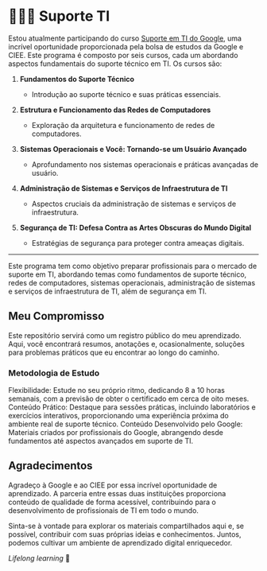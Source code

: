 # 👨🏽‍💻 Suporte TI

Estou atualmente participando do curso [Suporte em TI do Google](https://www.coursera.org/programs/grow-with-google-mlf5u/professional-certificates/suporte-em-ti-do-google), uma incrível oportunidade proporcionada pela bolsa de estudos da Google e CIEE. Este programa é composto por seis cursos, cada um abordando aspectos fundamentais do suporte técnico em TI. Os cursos são:

1. **Fundamentos do Suporte Técnico**
   - Introdução ao suporte técnico e suas práticas essenciais.

2. **Estrutura e Funcionamento das Redes de Computadores**
   - Exploração da arquitetura e funcionamento de redes de computadores.

3. **Sistemas Operacionais e Você: Tornando-se um Usuário Avançado**
   - Aprofundamento nos sistemas operacionais e práticas avançadas de usuário.

4. **Administração de Sistemas e Serviços de Infraestrutura de TI**
   - Aspectos cruciais da administração de sistemas e serviços de infraestrutura.

5. **Segurança de TI: Defesa Contra as Artes Obscuras do Mundo Digital**
   - Estratégias de segurança para proteger contra ameaças digitais.

---
Este programa tem como objetivo preparar profissionais para o mercado de suporte em TI, abordando temas como fundamentos de suporte técnico, redes de computadores, sistemas operacionais, administração de sistemas e serviços de infraestrutura de TI, além de segurança em TI.

## Meu Compromisso

Este repositório servirá como um registro público do meu aprendizado. Aqui, você encontrará resumos, anotações e, ocasionalmente, soluções para problemas práticos que eu encontrar ao longo do caminho.

### Metodologia de Estudo

Flexibilidade: Estude no seu próprio ritmo, dedicando 8 a 10 horas semanais, com a previsão de obter o certificado em cerca de oito meses.
Conteúdo Prático: Destaque para sessões práticas, incluindo laboratórios e exercícios interativos, proporcionando uma experiência próxima do ambiente real de suporte técnico.
Conteúdo Desenvolvido pelo Google: Materiais criados por profissionais do Google, abrangendo desde fundamentos até aspectos avançados em suporte de TI.

## Agradecimentos

Agradeço à Google e ao CIEE por essa incrível oportunidade de aprendizado. A parceria entre essas duas instituições proporciona conteúdo de qualidade de forma acessível, contribuindo para o desenvolvimento de profissionais de TI em todo o mundo.

Sinta-se à vontade para explorar os materiais compartilhados aqui e, se possível, contribuir com suas próprias ideias e conhecimentos. Juntos, podemos cultivar um ambiente de aprendizado digital enriquecedor.

_Lifelong learning_ 🌳
